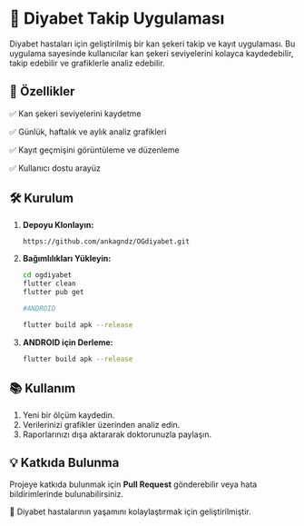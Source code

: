 # 📌 Diyabet Takip Uygulaması

Diyabet hastaları için geliştirilmiş bir kan şekeri takip ve kayıt uygulaması. Bu uygulama sayesinde kullanıcılar kan şekeri seviyelerini kolayca kaydedebilir, takip edebilir ve grafiklerle analiz edebilir.

## 🚀 Özellikler

✅ Kan şekeri seviyelerini kaydetme

✅ Günlük, haftalık ve aylık analiz grafikleri

✅ Kayıt geçmişini görüntüleme ve düzenleme

✅ Kullanıcı dostu arayüz

## 🛠️ Kurulum

1. **Depoyu Klonlayın:**
   ```sh
   https://github.com/ankagndz/OGdiyabet.git
   ```
2. **Bağımlılıkları Yükleyin:**
   ```sh
   cd ogdiyabet
   flutter clean
   flutter pub get

   #ANDROID

   flutter build apk --release
   ```
3. **ANDROID için Derleme:**
   ```sh
   flutter build apk --release
   ```

## 📚 Kullanım

1. Yeni bir ölçüm kaydedin.
2. Verilerinizi grafikler üzerinden analiz edin.
3. Raporlarınızı dışa aktararak doktorunuzla paylaşın.

## 💡 Katkıda Bulunma

Projeye katkıda bulunmak için **Pull Request** gönderebilir veya hata bildirimlerinde bulunabilirsiniz.


💙 Diyabet hastalarının yaşamını kolaylaştırmak için geliştirilmiştir.
